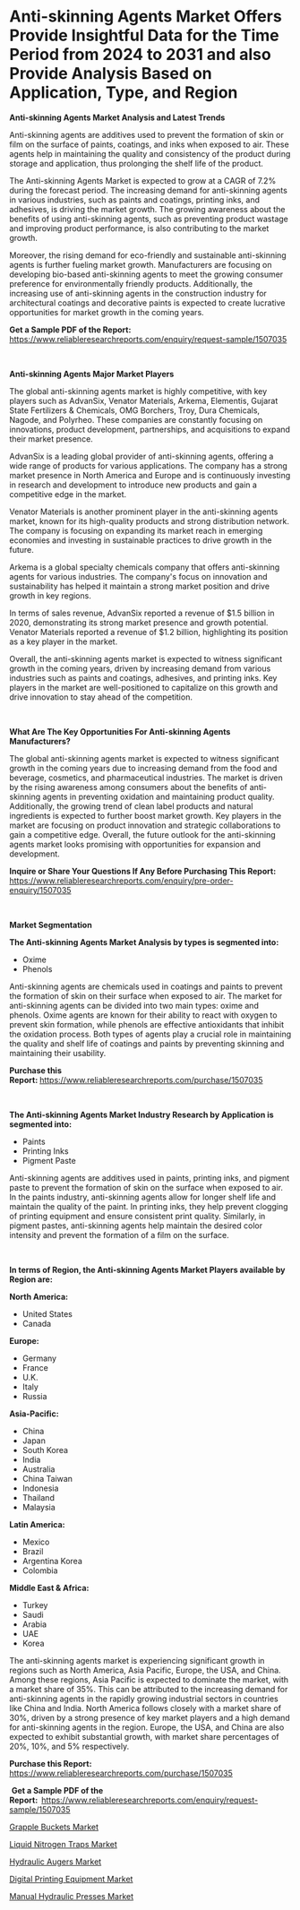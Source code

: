 <p><h1>Anti-skinning Agents Market Offers Provide Insightful Data for the Time Period from 2024 to 2031 and also Provide Analysis Based on Application, Type, and Region</h1></p><p><strong>Anti-skinning Agents Market Analysis and Latest Trends</strong></p>
<p><p>Anti-skinning agents are additives used to prevent the formation of skin or film on the surface of paints, coatings, and inks when exposed to air. These agents help in maintaining the quality and consistency of the product during storage and application, thus prolonging the shelf life of the product.</p><p>The Anti-skinning Agents Market is expected to grow at a CAGR of 7.2% during the forecast period. The increasing demand for anti-skinning agents in various industries, such as paints and coatings, printing inks, and adhesives, is driving the market growth. The growing awareness about the benefits of using anti-skinning agents, such as preventing product wastage and improving product performance, is also contributing to the market growth.</p><p>Moreover, the rising demand for eco-friendly and sustainable anti-skinning agents is further fueling market growth. Manufacturers are focusing on developing bio-based anti-skinning agents to meet the growing consumer preference for environmentally friendly products. Additionally, the increasing use of anti-skinning agents in the construction industry for architectural coatings and decorative paints is expected to create lucrative opportunities for market growth in the coming years.</p></p>
<p><strong>Get a Sample PDF of the Report:&nbsp;</strong> <a href="https://www.reliableresearchreports.com/enquiry/request-sample/1507035">https://www.reliableresearchreports.com/enquiry/request-sample/1507035</a></p>
<p>&nbsp;</p>
<p><strong>Anti-skinning Agents Major Market Players</strong></p>
<p><p>The global anti-skinning agents market is highly competitive, with key players such as AdvanSix, Venator Materials, Arkema, Elementis, Gujarat State Fertilizers & Chemicals, OMG Borchers, Troy, Dura Chemicals, Nagode, and Polyrheo. These companies are constantly focusing on innovations, product development, partnerships, and acquisitions to expand their market presence.</p><p>AdvanSix is a leading global provider of anti-skinning agents, offering a wide range of products for various applications. The company has a strong market presence in North America and Europe and is continuously investing in research and development to introduce new products and gain a competitive edge in the market.</p><p>Venator Materials is another prominent player in the anti-skinning agents market, known for its high-quality products and strong distribution network. The company is focusing on expanding its market reach in emerging economies and investing in sustainable practices to drive growth in the future.</p><p>Arkema is a global specialty chemicals company that offers anti-skinning agents for various industries. The company's focus on innovation and sustainability has helped it maintain a strong market position and drive growth in key regions.</p><p>In terms of sales revenue, AdvanSix reported a revenue of $1.5 billion in 2020, demonstrating its strong market presence and growth potential. Venator Materials reported a revenue of $1.2 billion, highlighting its position as a key player in the market.</p><p>Overall, the anti-skinning agents market is expected to witness significant growth in the coming years, driven by increasing demand from various industries such as paints and coatings, adhesives, and printing inks. Key players in the market are well-positioned to capitalize on this growth and drive innovation to stay ahead of the competition.</p></p>
<p>&nbsp;</p>
<p><strong>What Are The Key Opportunities For Anti-skinning Agents Manufacturers?</strong></p>
<p><p>The global anti-skinning agents market is expected to witness significant growth in the coming years due to increasing demand from the food and beverage, cosmetics, and pharmaceutical industries. The market is driven by the rising awareness among consumers about the benefits of anti-skinning agents in preventing oxidation and maintaining product quality. Additionally, the growing trend of clean label products and natural ingredients is expected to further boost market growth. Key players in the market are focusing on product innovation and strategic collaborations to gain a competitive edge. Overall, the future outlook for the anti-skinning agents market looks promising with opportunities for expansion and development.</p></p>
<p><strong>Inquire or Share Your Questions If Any Before Purchasing This Report:</strong> <a href="https://www.reliableresearchreports.com/enquiry/pre-order-enquiry/1507035">https://www.reliableresearchreports.com/enquiry/pre-order-enquiry/1507035</a></p>
<p>&nbsp;</p>
<p><strong>Market Segmentation</strong></p>
<p><strong>The Anti-skinning Agents Market Analysis by types is segmented into:</strong></p>
<p><ul><li>Oxime</li><li>Phenols</li></ul></p>
<p><p>Anti-skinning agents are chemicals used in coatings and paints to prevent the formation of skin on their surface when exposed to air. The market for anti-skinning agents can be divided into two main types: oxime and phenols. Oxime agents are known for their ability to react with oxygen to prevent skin formation, while phenols are effective antioxidants that inhibit the oxidation process. Both types of agents play a crucial role in maintaining the quality and shelf life of coatings and paints by preventing skinning and maintaining their usability.</p></p>
<p><strong>Purchase this Report:&nbsp;</strong><a href="https://www.reliableresearchreports.com/purchase/1507035">https://www.reliableresearchreports.com/purchase/1507035</a></p>
<p>&nbsp;</p>
<p><strong>The Anti-skinning Agents Market Industry Research by Application is segmented into:</strong></p>
<p><ul><li>Paints</li><li>Printing Inks</li><li>Pigment Paste</li></ul></p>
<p><p>Anti-skinning agents are additives used in paints, printing inks, and pigment paste to prevent the formation of skin on the surface when exposed to air. In the paints industry, anti-skinning agents allow for longer shelf life and maintain the quality of the paint. In printing inks, they help prevent clogging of printing equipment and ensure consistent print quality. Similarly, in pigment pastes, anti-skinning agents help maintain the desired color intensity and prevent the formation of a film on the surface.</p></p>
<p>&nbsp;</p>
<p><strong>In terms of Region, the Anti-skinning Agents Market Players available by Region are:</strong></p>
<p>
    <p> <strong> North America: </strong>
        <ul>
            <li>United States</li>
            <li>Canada</li>
        </ul>
        </p> 
    <p> <strong> Europe: </strong>
        <ul>
            <li>Germany</li>
            <li>France</li>
            <li>U.K.</li>
            <li>Italy</li>
            <li>Russia</li>
        </ul>
        </p> 
    <p> <strong> Asia-Pacific: </strong>
        <ul>
            <li>China</li>
            <li>Japan</li>
            <li>South Korea</li>
            <li>India</li>
            <li>Australia</li>
            <li>China Taiwan</li>
            <li>Indonesia</li>
            <li>Thailand</li>
            <li>Malaysia</li>
        </ul>
        </p> 
    <p> <strong> Latin America: </strong>
        <ul>
            <li>Mexico</li>
            <li>Brazil</li>
            <li>Argentina Korea</li>
            <li>Colombia</li>
        </ul>
        </p> 
    <p> <strong> Middle East & Africa: </strong>
        <ul>
            <li>Turkey</li>
            <li>Saudi</li>
            <li>Arabia</li>
            <li>UAE</li>
            <li>Korea</li>
        </ul>
    </p>
    </p>
<p><p>The anti-skinning agents market is experiencing significant growth in regions such as North America, Asia Pacific, Europe, the USA, and China. Among these regions, Asia Pacific is expected to dominate the market, with a market share of 35%. This can be attributed to the increasing demand for anti-skinning agents in the rapidly growing industrial sectors in countries like China and India. North America follows closely with a market share of 30%, driven by a strong presence of key market players and a high demand for anti-skinning agents in the region. Europe, the USA, and China are also expected to exhibit substantial growth, with market share percentages of 20%, 10%, and 5% respectively.</p></p>
<p><strong>Purchase this Report: </strong><a href="https://www.reliableresearchreports.com/purchase/1507035">https://www.reliableresearchreports.com/purchase/1507035</a></p>
<p>&nbsp;<strong>Get a Sample PDF of the Report:&nbsp;&nbsp;</strong><a href="https://www.reliableresearchreports.com/enquiry/request-sample/1507035">https://www.reliableresearchreports.com/enquiry/request-sample/1507035</a></p>
<p><strong></strong></p>
<p><p><a href="https://medium.com/@damionrunte/grapple-buckets-market-competitive-analysis-market-trends-and-forecast-to-2031-68b562859e7c">Grapple Buckets Market</a></p><p><a href="https://medium.com/@lacyquitzon/liquid-nitrogen-traps-market-analysis-and-sze-forecasted-for-period-from-2024-to-2031-240206355dfc">Liquid Nitrogen Traps Market</a></p><p><a href="https://medium.com/p/de2822fc7c84/edit">Hydraulic Augers Market</a></p><p><a href="https://medium.com/@kennethjensen27/digital-printing-equipment-market-analysis-and-sze-forecasted-for-period-from-2024-to-2031-ab85e454eac1">Digital Printing Equipment Market</a></p><p><a href="https://medium.com/@lacyquitzon/manual-hydraulic-presses-market-trends-forecast-and-competitive-analysis-to-2031-1ab21792c867">Manual Hydraulic Presses Market</a></p></p>
